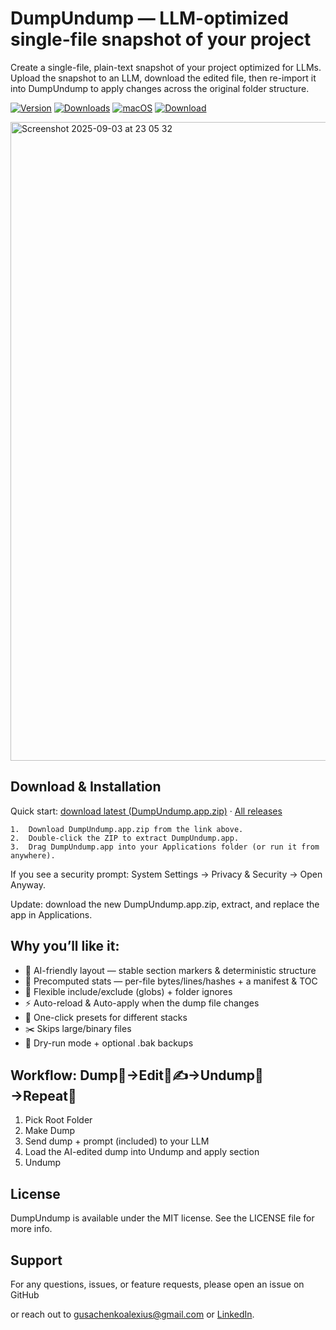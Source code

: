 # DumpUndump — LLM-optimized single-file snapshot of your project

Create a single-file, plain-text snapshot of your project optimized for LLMs.
Upload the snapshot to an LLM, download the edited file, then re-import it into DumpUndump to apply changes across the original folder structure.

[![Version](https://img.shields.io/github/v/release/jmstajim/DumpUndump?sort=semver&display_name=tag&label=version&color=217DD1&style=flat-square)](https://github.com/jmstajim/DumpUndump/releases/latest)
[![Downloads](https://img.shields.io/github/downloads/jmstajim/DumpUndump/total?label=downloads&color=217DD1&style=flat-square)](https://github.com/jmstajim/DumpUndump/releases/latest/download/DumpUndump.app.zip)
[![macOS](https://img.shields.io/badge/platform-macOS-217DD1?logo=apple&style=flat-square)](https://github.com/jmstajim/DumpUndump/releases/latest/download/DumpUndump.app.zip)
[![Download](https://img.shields.io/badge/Download-DumpUndump.app.zip-217DD1?style=flat-square)](https://github.com/jmstajim/DumpUndump/releases/latest/download/DumpUndump.app.zip)

<img width="1311" height="1022" alt="Screenshot 2025-09-03 at 23 05 32" src="https://github.com/user-attachments/assets/bb13018f-f4f4-4d7b-9d4c-cd9d14c18c18" />

## Download & Installation

Quick start: [download latest (DumpUndump.app.zip)](https://github.com/jmstajim/DumpUndump/releases/latest/download/DumpUndump.app.zip) · [All releases](https://github.com/jmstajim/DumpUndump/releases)

	1.	Download DumpUndump.app.zip from the link above.
	2.	Double-click the ZIP to extract DumpUndump.app.
	3.	Drag DumpUndump.app into your Applications folder (or run it from anywhere).

If you see a security prompt: System Settings → Privacy & Security → Open Anyway.

Update: download the new DumpUndump.app.zip, extract, and replace the app in Applications.

## Why you’ll like it:

- 🤖 AI-friendly layout — stable section markers & deterministic structure
- 📏 Precomputed stats — per-file bytes/lines/hashes + a manifest & TOC
- 🎯 Flexible include/exclude (globs) + folder ignores
- ⚡ Auto-reload & Auto-apply when the dump file changes
- 🧩 One-click presets for different stacks
- ✂️ Skips large/binary files
- 🧪 Dry-run mode + optional .bak backups

## Workflow: Dump🧾→Edit🤖✍️→Undump📁→Repeat🔁
1.	Pick Root Folder
2.	Make Dump
3.	Send dump + prompt (included) to your LLM
4.	Load the AI-edited dump into Undump and apply section
5.	Undump

## License

DumpUndump is available under the MIT license. See the LICENSE file for more info.

## Support

For any questions, issues, or feature requests, please open an issue on GitHub

or reach out to [gusachenkoalexius@gmail.com](mailto:gusachenkoalexius@gmail.com) or [LinkedIn](https://www.linkedin.com/in/jmstajim/).
